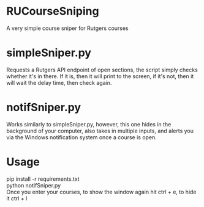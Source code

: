 # RUCourseSniping
A very simple course sniper for Rutgers courses


# simpleSniper.py
Requests a Rutgers API endpoint of open sections, the script simply checks whether it's in there. If it is, then it will print to the screen, if it's not, then it will wait the delay time, then check again.

# notifSniper.py
Works similarly to simpleSniper.py, however, this one hides in the background of your computer, also takes in multiple inputs, and alerts you via the Windows notification system once a course is open.

# Usage
pip install -r requirements.txt <br>
python notifSniper.py <br>
Once you enter your courses, to show the window again hit ctrl + e, to hide it ctrl + l
